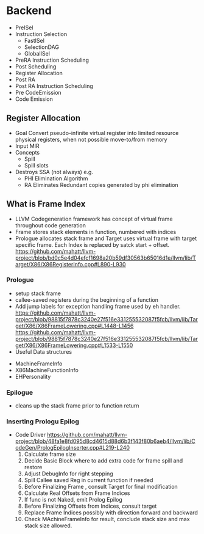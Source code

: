# Backend
* PreISel
* Instruction Selection
  * FastISel
  * SelectionDAG
  * GlobalISel
* PreRA Instruction Scheduling
* Post Scheduling 
* Register Allocation
* Post RA 
* Post RA Instruction Scheduling
* Pre CodeEmission
* Code Emission

## Register Allocation
* Goal Convert pseudo-infinite virtual register into limited resource physical registers, when not possible move-to/from memory
* Input MIR
* Concepts
    + Spill
    + Spill slots
* Destroys SSA (not always) e.g.
    +  PHI Elimination Algorithm
    +  RA Eliminates Redundant copies generated by phi elimination
       
## What is Frame Index
* LLVM Codegeneration framework has concept of virtual frame throughout code generation
* Frame stores stack elements in function, numbered with indices
* Prologue allocates stack frame and Target uses virtual frame with target specific frame.
  Each Index is replaced by satck start + offset.
  https://github.com/mahatt/llvm-project/blob/bd0c5e4d04efcf1698a20b59df30563b65016d1e/llvm/lib/Target/X86/X86RegisterInfo.cpp#L890-L930

### Prologue 
* setup  stack frame
* callee-saved registers during the beginning of a function
* Add jump labels for exception handling frame used by eh handler.
  https://github.com/mahatt/llvm-project/blob/98815f7878c3240e27f516e331255532087f5fcb/llvm/lib/Target/X86/X86FrameLowering.cpp#L1448-L1456
  https://github.com/mahatt/llvm-project/blob/98815f7878c3240e27f516e331255532087f5fcb/llvm/lib/Target/X86/X86FrameLowering.cpp#L1533-L1550
*  Useful Data structures
  + MachineFrameInfo
  + X86MachineFunctionInfo 
  + EHPersonality
### Epilogue
* cleans up the stack frame prior to function return

### Inserting Prologu Epilog
* Code Driver
  https://github.com/mahatt/llvm-project/blob/48fa1e8fd095d8cd4615d88d6b3f143f80b6aeb4/llvm/lib/CodeGen/PrologEpilogInserter.cpp#L219-L240
  1. Calculate frame size
  2. Decide Basic Block where to add extra code for frame spill and restore
  3. Adjust DebugInfo for right stepping
  4. Spill Callee saved Reg in current function if needed
  5. Before Finalizing Frame , consult Target for final modification
  6. Calculate Real Offsets from Frame Indices
  7. If func is not Naked, emit Prolog Epilog
  8. Before Finalizing Offsets from Indices, consult target
  9. Replace Frame Indices possibly with direction forward and backward
  10. Check MAchineFrameInfo for result, conclude stack size and max stack size allowed.
      
